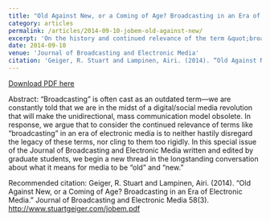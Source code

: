 ```yaml
---
title: "Old Against New, or a Coming of Age? Broadcasting in an Era of Electronic Media."
category: articles
permalink: /articles/2014-09-10-jobem-old-against-new/ 
excerpt: 'On the history and continued relevance of the term &quot;broadcasting&quot; in an era of social media.'
date: 2014-09-10
venue: 'Journal of Broadcasting and Electronic Media'
citation: 'Geiger, R. Stuart and Lampinen, Airi. (2014). “Old Against New, or a Coming of Age? Broadcasting in an Era of Electronic Media.” Journal of Broadcasting and Electronic Media 58(3). http://www.stuartgeiger.com/jobem.pdf'
---
```


<a href='http://www.stuartgeiger.com/jobem.pdf'>Download PDF here</a>

Abstract: “Broadcasting” is often cast as an outdated term—we are constantly told that we are in the midst of a digital/social media revolution that will make the unidirectional, mass communication model obsolete. In response, we argue that to consider the continued relevance of terms like “broadcasting” in an era of electronic media is to neither hastily disregard the legacy of these terms, nor cling to them too rigidly. In this special issue of the Journal of Broadcasting and Electronic Media written and edited by graduate students, we begin a new thread in the longstanding conversation about what it means for media to be “old” and “new.”

 Recommended citation: Geiger, R. Stuart and Lampinen, Airi. (2014). “Old Against New, or a Coming of Age? Broadcasting in an Era of Electronic Media.” Journal of Broadcasting and Electronic Media 58(3). http://www.stuartgeiger.com/jobem.pdf